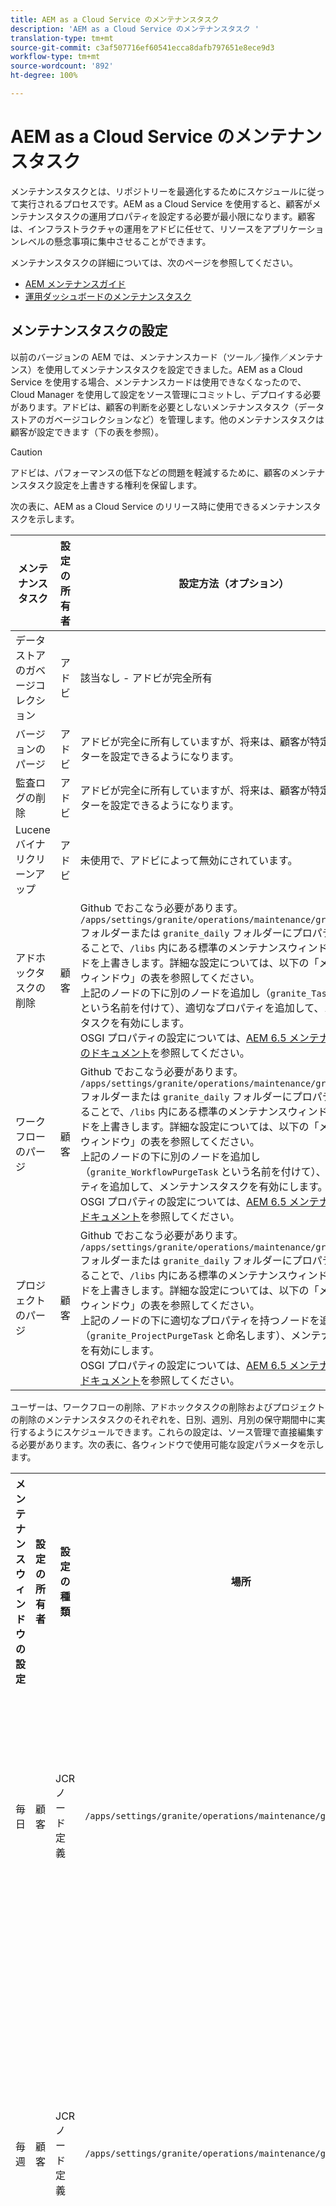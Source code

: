 ```yaml
---
title: AEM as a Cloud Service のメンテナンスタスク
description: 'AEM as a Cloud Service のメンテナンスタスク '
translation-type: tm+mt
source-git-commit: c3af507716ef60541ecca8dafb797651e8ece9d3
workflow-type: tm+mt
source-wordcount: '892'
ht-degree: 100%

---
```



# AEM as a Cloud Service のメンテナンスタスク

メンテナンスタスクとは、リポジトリーを最適化するためにスケジュールに従って実行されるプロセスです。AEM as a Cloud Service を使用すると、顧客がメンテナンスタスクの運用プロパティを設定する必要が最小限になります。顧客は、インフラストラクチャの運用をアドビに任せて、リソースをアプリケーションレベルの懸念事項に集中させることができます。

メンテナンスタスクの詳細については、次のページを参照してください。

* [AEM メンテナンスガイド](https://helpx.adobe.com/experience-manager/kb/AEM6-Maintenance-Guide.html)
* [運用ダッシュボードのメンテナンスタスク](https://helpx.adobe.com/experience-manager/6-5/sites/administering/using/operations-dashboard.html#AutomatedMaintenanceTasks)

## メンテナンスタスクの設定

以前のバージョンの AEM では、メンテナンスカード（ツール／操作／メンテナンス）を使用してメンテナンスタスクを設定できました。AEM as a Cloud Service を使用する場合、メンテナンスカードは使用できなくなったので、Cloud Manager を使用して設定をソース管理にコミットし、デプロイする必要があります。アドビは、顧客の判断を必要としないメンテナンスタスク（データストアのガベージコレクションなど）を管理します。他のメンテナンスタスクは顧客が設定できます（下の表を参照）。

>[!CAUTION]
>
>アドビは、パフォーマンスの低下などの問題を軽減するために、顧客のメンテナンスタスク設定を上書きする権利を保留します。

次の表に、AEM as a Cloud Service のリリース時に使用できるメンテナンスタスクを示します。

| メンテナンスタスク | 設定の所有者 | 設定方法（オプション） |
|---|---|---|
| データストアのガベージコレクション | アドビ | 該当なし - アドビが完全所有 |
| バージョンのパージ | アドビ | アドビが完全に所有していますが、将来は、顧客が特定のパラメーターを設定できるようになります。 |
| 監査ログの削除 | アドビ | アドビが完全に所有していますが、将来は、顧客が特定のパラメーターを設定できるようになります。 |
| Lucene バイナリクリーンアップ | アドビ | 未使用で、アドビによって無効にされています。 |
| アドホックタスクの削除 | 顧客 | Github でおこなう必要があります。<br> `/apps/settings/granite/operations/maintenance/granite_weekly` フォルダーまたは `granite_daily` フォルダーにプロパティを作成することで、`/libs` 内にある標準のメンテナンスウィンドウ設定ノードを上書きします。詳細な設定については、以下の「メンテナンスウィンドウ」の表を参照してください。<br> 上記のノードの下に別のノードを追加し（`granite_TaskPurgeTask` という名前を付けて）、適切なプロパティを追加して、メンテナンスタスクを有効にします。<br> OSGI プロパティの設定については、[AEM 6.5 メンテナンスタスクのドキュメント](https://helpx.adobe.com/experience-manager/kb/AEM6-Maintenance-Guide.html)を参照してください。 |
| ワークフローのパージ | 顧客 | Github でおこなう必要があります。<br> `/apps/settings/granite/operations/maintenance/granite_weekly` フォルダーまたは `granite_daily` フォルダーにプロパティを作成することで、`/libs` 内にある標準のメンテナンスウィンドウ設定ノードを上書きします。詳細な設定については、以下の「メンテナンスウィンドウ」の表を参照してください。<br> 上記のノードの下に別のノードを追加し（`granite_WorkflowPurgeTask` という名前を付けて）、適切なプロパティを追加して、メンテナンスタスクを有効にします。<br> OSGI プロパティの設定については、[AEM 6.5 メンテナンスタスクドキュメント](https://helpx.adobe.com/experience-manager/kb/AEM6-Maintenance-Guide.html)を参照してください。 |
| プロジェクトのパージ | 顧客 | Github でおこなう必要があります。<br> `/apps/settings/granite/operations/maintenance/granite_weekly` フォルダーまたは `granite_daily` フォルダーにプロパティを作成することで、`/libs` 内にある標準のメンテナンスウィンドウ設定ノードを上書きします。詳細な設定については、以下の「メンテナンスウィンドウ」の表を参照してください。<br>上記のノードの下に適切なプロパティを持つノードを追加し（`granite_ProjectPurgeTask` と命名します）、メンテナンスタスクを有効にします。<br> OSGI プロパティの設定については、[AEM 6.5 メンテナンスタスクドキュメント](https://helpx.adobe.com/experience-manager/kb/AEM6-Maintenance-Guide.html)を参照してください。 |

ユーザーは、ワークフローの削除、アドホックタスクの削除およびプロジェクトの削除のメンテナンスタスクのそれぞれを、日別、週別、月別の保守期間中に実行するようにスケジュールできます。これらの設定は、ソース管理で直接編集する必要があります。次の表に、各ウィンドウで使用可能な設定パラメータを示します。

<table>
  <tr>
    <th>メンテナンスウィンドウの設定</th>
    <th>設定の所有者</th>
    <th>設定の種類</th>
    <th>場所</th>
    <th>例</th>
    <th>パラメーター</th>
  </tr>
  <tr>
    <td>毎日</td>
    <td>顧客</td>
    <td>JCR ノード定義</td>
    <td><code>/apps/settings/granite/operations/maintenance/granite_daily </code></td>
    <td>以下のコードサンプル 1 を参照してください。</td>
   <td>
    <ul>
    <li><strong>windowSchedule</strong> = daily（この値は変更しないでください）</li>
    <li><strong>windowStartTime</strong> = HH:MM（24 時間形式）  日次メンテナンスウィンドウに関連付けられたメンテナンスタスクの実行を開始するタイミングを定義します。</li>
    <li><strong>windowEndTime</strong> = HH:MM（24 時間形式）日次メンテナンスウィンドウに関連付けられたメンテナンスタスクがまだ完了していない場合に、その実行を停止するタイミングを定義します。</li>
    </ul> </td> 
  </tr>
  <tr>
    <td>毎週</td>
    <td>顧客</td>
    <td>JCR ノード定義</td>
    <td><code>/apps/settings/granite/operations/maintenance/granite_weekly</code></td>
    <td>以下のコードサンプル 2 を参照してください。</td>
     <td>
    <ul>
    <li><strong>windowSchedule</strong> = weekly（この値は変更しないでください）</li>
    <li><strong>windowStartTime</strong> = HH:MM（24 時間形式）週次メンテナンスウィンドウに関連付けられたメンテナンスタスクの実行を開始するタイミングを定義します。</li>
    <li><strong>windowEndTime</strong> = HH:MM（24 時間形式）週次メンテナンスウィンドウに関連付けられたメンテナンスタスクがまだ完了していない場合に、その実行を停止するタイミングを定義します。</li>
    <li><strong>windowScheduleWeekdays = 1 ～ 7 の 2 つの値の配列（例：[5,5]）</strong> 配列の最初の値はジョブがスケジュールされる開始日で、2 番目の値はジョブが停止される終了日です。開始と終了の正確な時刻は、それぞれ windowStartTime と windowEndTime で管理されます。</li>
    </ul> </td> 
  </tr>
  <tr>
    <td>毎月</td>
    <td>顧客</td>
    <td>JCR ノード定義</td>
    <td><code>/apps/settings/granite/operations/maintenance/granite_monthly</code></td>
    <td>以下のコードサンプル 3 を参照してください。</td>
     <td>
    <ul>
    <li><strong>windowSchedule</strong> = daily（この値は変更しないでください）</li>
    <li><strong>windowStartTime</strong> = HH:MM（24 時間形式）月次メンテナンスウィンドウに関連付けられたメンテナンスタスクの実行をいつ開始するかを定義します。</li>
    <li><strong>windowEndTime</strong> = HH:MM（24 時間形式）月次メンテナンスウィンドウに関連付けられたメンテナンスタスクがまだ完了していない場合に、その実行を停止するタイミングを定義します。</li>
    <li><strong>windowScheduleWeekdays = 1 ～ 7 の 2 つの値の配列（例：[5,5]）</strong> 配列の最初の値はジョブがスケジュールされる開始日で、2 番目の値はジョブが停止される終了日です。開始と終了の正確な時刻は、それぞれ windowStartTime と windowEndTime で管理されます。</li>
    <li><strong>windowFirstLastStartDay - 0 または 1</strong> 0（月の最初の週にスケジュールを設定）、1（月の最後の週にスケジュールを設定）。値を指定しないと、毎月 windowScheduleWeekdays の規定に従って、事実上ジョブを毎日スケジュールします。</li>
    </ul> </td> 
  </tr>
</table>

コードサンプル 1

```xml
<?xml version="1.0" encoding="UTF-8"?>
<jcr:root xmlns:sling="http://sling.apache.org/jcr/sling/1.0" 
  xmlns:jcr="http://www.jcp.org/jcr/1.0" 
  jcr:primaryType="sling:Folder"
  sling:configCollectionInherit="true"
  sling:configPropertyInherit="true"
  windowSchedule="daily"
  windowStartTime="03:00"
  windowEndTime="05:00"
 />
```

コードサンプル 2

```xml
<?xml version="1.0" encoding="UTF-8"?>
<jcr:root xmlns:sling="http://sling.apache.org/jcr/sling/1.0" 
   xmlns:jcr="http://www.jcp.org/jcr/1.0"
   jcr:primaryType="sling:Folder"
   sling:configCollectionInherit="true"
   sling:configPropertyInherit="true"
   windowEndTime="15:30"
   windowSchedule="weekly"
   windowScheduleWeekdays="[5,5]"
   windowStartTime="14:30"/>
```

コードサンプル 3

```xml
<?xml version="1.0" encoding="UTF-8"?>
<jcr:root xmlns:sling="http://sling.apache.org/jcr/sling/1.0" 
   xmlns:jcr="http://www.jcp.org/jcr/1.0"
   jcr:primaryType="sling:Folder"
   sling:configCollectionInherit="true"
   sling:configPropertyInherit="true"
   windowEndTime="15:30"
   windowSchedule="monthly"
   windowFirstLastStartDay=0
   windowScheduleWeekdays="[5,5]"
   windowStartTime="14:30"/>
```
